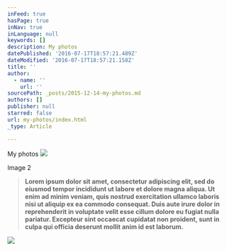 ```yaml
---
inFeed: true
hasPage: true
inNav: true
inLanguage: null
keywords: []
description: My photos
datePublished: '2016-07-17T18:57:21.489Z'
dateModified: '2016-07-17T18:57:21.158Z'
title: ''
author:
  - name: ''
    url: ''
sourcePath: _posts/2015-12-14-my-photos.md
authors: []
publisher: null
starred: false
url: my-photos/index.html
_type: Article

---
```

My photos
![](https://s3-us-west-2.amazonaws.com/the-grid-img/p/9cc61b615fee1cdebba5bfb56ccdd8c8490455ba.jpg)

Image 2

> **Lorem ipsum dolor sit amet, consectetur adipiscing elit, sed do eiusmod tempor incididunt ut labore et dolore magna aliqua. Ut enim ad minim veniam, quis nostrud exercitation ullamco laboris nisi ut aliquip ex ea commodo consequat. Duis aute irure dolor in reprehenderit in voluptate velit esse cillum dolore eu fugiat nulla pariatur. Excepteur sint occaecat cupidatat non proident, sunt in culpa qui officia deserunt mollit anim id est laborum.**

![](https://s3-us-west-2.amazonaws.com/the-grid-img/p/884f47a93189de34d413c62ce76fd345d50069a1.jpg)